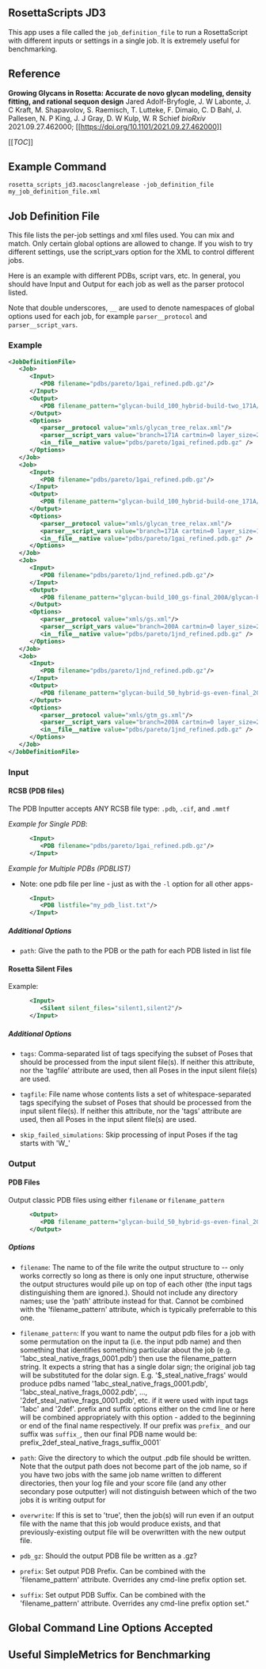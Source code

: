 ## RosettaScripts JD3

This app uses a file called the `job_definition_file` to run a RosettaScript with different inputs or settings in a single job.  It is extremely useful for benchmarking. 

## Reference


**Growing Glycans in Rosetta: Accurate de novo glycan modeling, density fitting, and rational sequon design**
Jared Adolf-Bryfogle, J. W Labonte, J. C Kraft, M. Shapavolov, S. Raemisch, T. Lutteke, F. Dimaio, C. D Bahl, J. Pallesen, N. P King, J. J Gray, D. W Kulp, W. R Schief
_bioRxiv_ 2021.09.27.462000; [[https://doi.org/10.1101/2021.09.27.462000]]


[[_TOC_]]

## Example Command


`rosetta_scripts_jd3.macosclangrelease -job_definition_file my_job_definition_file.xml`


## Job Definition File


This file lists the per-job settings and xml files used.  You can mix and match.  Only certain global options are allowed to change.  If you wish to try different settings, use the script_vars option for the XML to control different jobs. 

Here is an example with different PDBs, script vars, etc. 
In general, you should have Input and Output for each job as well as the parser protocol listed. 

Note that double underscores, `__` are used to denote namespaces of global options used for each job, for example `parser__protocol` and `parser__script_vars`.

### Example

```xml
<JobDefinitionFile>
   <Job>
      <Input>
         <PDB filename="pdbs/pareto/1gai_refined.pdb.gz"/>
      </Input>
      <Output>
         <PDB filename_pattern="glycan-build_100_hybrid-build-two_171A/glycan-build_100_hybrid-build-two_171A_$"/>
      </Output>
      <Options>
         <parser__protocol value="xmls/glycan_tree_relax.xml"/>
         <parser__script_vars value="branch=171A cartmin=0 layer_size=2 window_size=0 glycan_sampler_rounds=100 quench_mode=0 map=maps/1gai_2mFo-DFc_map.ccp4 symmdef=pdbs/symmetrized_structures/1gai_crys.symm shear=1 rounds=1 conformer_probs=0 gaussian_sampling=1 hybrid_protocol=1 exp=hybrid-conformer-build-two match=1"/>
         <in__file__native value="pdbs/pareto/1gai_refined.pdb.gz" />
      </Options>
   </Job>
   <Job>
      <Input>
         <PDB filename="pdbs/pareto/1gai_refined.pdb.gz"/>
      </Input>
      <Output>
         <PDB filename_pattern="glycan-build_100_hybrid-build-one_171A/glycan-build_100_hybrid-build-one_171A_$"/>
      </Output>
      <Options>
         <parser__protocol value="xmls/glycan_tree_relax.xml"/>
         <parser__script_vars value="branch=171A cartmin=0 layer_size=1 window_size=0 glycan_sampler_rounds=100 quench_mode=0 map=maps/1gai_2mFo-DFc_map.ccp4 symmdef=pdbs/symmetrized_structures/1gai_crys.symm shear=1 rounds=1 conformer_probs=0 gaussian_sampling=1 hybrid_protocol=1 exp=hybrid-conformer-build-one match=1"/>
         <in__file__native value="pdbs/pareto/1gai_refined.pdb.gz" />
      </Options>
   </Job>
   <Job>
      <Input>
         <PDB filename="pdbs/pareto/1jnd_refined.pdb.gz"/>
      </Input>
      <Output>
         <PDB filename_pattern="glycan-build_100_gs-final_200A/glycan-build_100_gs2_200A_$"/>
      </Output>
      <Options>
         <parser__protocol value="xmls/gs.xml"/>
         <parser__script_vars value="branch=200A cartmin=0 layer_size=2 window_size=1 glycan_sampler_rounds=100 quench_mode=0 map=maps/1jnd_2mFo-DFc_map.ccp4 symmdef=pdbs/symmetrized_structures/1jnd_crys.symm shear=1 rounds=1 conformer_probs=0 gaussian_sampling=1 exp=gs-final"/>
         <in__file__native value="pdbs/pareto/1jnd_refined.pdb.gz" />
      </Options>
   </Job>
   <Job>
      <Input>
         <PDB filename="pdbs/pareto/1jnd_refined.pdb.gz"/>
      </Input>
      <Output>
         <PDB filename_pattern="glycan-build_50_hybrid-gs-even-final_200A/glycan-build_50_hybrid-gs-even2_200A_$"/>
      </Output>
      <Options>
         <parser__protocol value="xmls/gtm_gs.xml"/>
         <parser__script_vars value="branch=200A cartmin=0 layer_size=2 window_size=1 glycan_sampler_rounds=50 quench_mode=0 map=maps/1jnd_2mFo-DFc_map.ccp4 symmdef=pdbs/symmetrized_structures/1jnd_crys.symm shear=1 rounds=1 conformer_probs=0 gaussian_sampling=1 exp=hybrid-gs-even-final"/>
         <in__file__native value="pdbs/pareto/1jnd_refined.pdb.gz" />
      </Options>
   </Job>
</JobDefinitionFile>
```

### Input

#### RCSB (PDB files)
The PDB Inputter accepts ANY RCSB file type: `.pdb`, `.cif`, and `.mmtf`

_Example for Single PDB_:

```xml
      <Input>
         <PDB filename="pdbs/pareto/1gai_refined.pdb.gz"/>
      </Input>
```

_Example for Multiple PDBs (PDBLIST)_ 
- Note: one pdb file per line - just as with the `-l` option for all other apps-

```xml
      <Input>
         <PDB listfile="my_pdb_list.txt"/>
      </Input>
```

##### Additional Options
- `path`: Give the path to the PDB or the path for each PDB listed in list file

#### Rosetta Silent Files

Example:
```xml
      <Input>
         <Silent silent_files="silent1,silent2"/>
      </Input>
```

##### Additional Options
- `tags`: Comma-separated list of tags specifying the subset of Poses that should be processed from the input silent file(s). If neither this attribute, nor the 'tagfile' attribute are used, then all Poses in the input silent file(s) are used.

- `tagfile`: File name whose contents lists a set of whitespace-separated tags specifying the subset of Poses that should be processed from the input silent file(s). If neither this attribute, nor the 'tags' attribute are used, then all Poses in the input silent file(s) are used.

- `skip_failed_simulations`: Skip processing of input Poses if the tag starts with 'W_'

### Output

#### PDB Files
Output classic PDB files using either `filename` or `filename_pattern`

```xml
      <Output>
         <PDB filename_pattern="glycan-build_50_hybrid-gs-even-final_200A/glycan-build_50_hybrid-gs-even2_200A_$"/>
      </Output>
```

##### Options
- `filename`: The name to of the file write the output structure to -- only works correctly so long as there is only one input structure, otherwise the output structures would pile up on top of each other (the input tags distinguishing them are ignored.). Should not include any directory names; use the 'path' attribute instead for that. Cannot be combined with the 'filename_pattern' attribute, which is typically preferrable to this one.

- `filename_pattern`: If you want to name the output pdb files for a job with some permutation on the input ta (i.e. the input pdb name) and then something that identifies something particular about the job (e.g. '1abc_steal_native_frags_0001.pdb') then use the filename_pattern string. It expects a string that has a single dolar sign; the original job tag will be substituted for the dolar sign. E.g. '$_steal_native_frags' would produce pdbs named '1abc_steal_native_frags_0001.pdb', '1abc_steal_native_frags_0002.pdb', ..., '2def_steal_native_frags_0001.pdb', etc. if it were used with input tags '1abc' and '2def'. prefix and suffix options either on the cmd line or here will be combined appropriately with this option -  added to the beginning or end of the final name respectively.  If our prefix was `prefix_` and our suffix was `suffix_`, then our final PDB name would be: prefix_2def_steal_native_frags_suffix_0001`

- `path`: Give the directory to which the output .pdb file should be written. Note that the output path does not become part of the job name, so if you have two jobs with the same job name written to different directories, then your log file and your score file (and any other secondary pose outputter) will not distinguish between which of the two jobs it is writing output for

- `overwrite`: If this is set to 'true', then the job(s) will run even if an output file with the name that this job would produce exists, and that previously-existing output file will be overwritten with the new output file.

- `pdb_gz`: Should the output PDB file be written as a .gz?

- `prefix`: Set output PDB Prefix. Can be combined with the 'filename_pattern' attribute. Overrides any cmd-line prefix option set.

- `suffix`: Set output PDB Suffix. Can be combined with the 'filename_pattern' attribute. Overrides any cmd-line prefix option set."

## Global Command Line Options Accepted

## Useful SimpleMetrics for Benchmarking